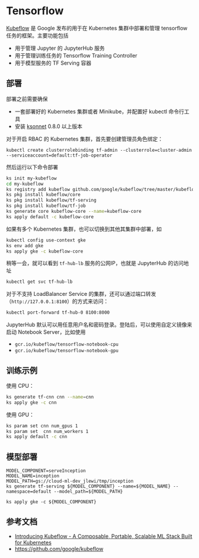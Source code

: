 # Tensorflow

[Kubeflow](https://github.com/google/kubeflow) 是 Google 发布的用于在 Kubernetes 集群中部署和管理 tensorflow 任务的框架。主要功能包括

- 用于管理 Jupyter 的 JupyterHub 服务
- 用于管理训练任务的 Tensorflow Training Controller
- 用于模型服务的 TF Serving 容器

## 部署

部署之前需要确保

- 一套部署好的 Kubernetes 集群或者 Minikube，并配置好 kubectl 命令行工具
- 安装 [ksonnet](https://github.com/ksonnet/ksonnet) 0.8.0 以上版本

对于开启 RBAC 的 Kubernetes 集群，首先要创建管理员角色绑定：

```
kubectl create clusterrolebinding tf-admin --clusterrole=cluster-admin --serviceaccount=default:tf-job-operator
```

然后运行以下命令部署

```sh
ks init my-kubeflow
cd my-kubeflow
ks registry add kubeflow github.com/google/kubeflow/tree/master/kubeflow
ks pkg install kubeflow/core
ks pkg install kubeflow/tf-serving
ks pkg install kubeflow/tf-job
ks generate core kubeflow-core --name=kubeflow-core
ks apply default -c kubeflow-core
```

如果有多个 Kubernetes 集群，也可以切换到其他其集群中部署，如

```sh
kubectl config use-context gke
ks env add gke
ks apply gke -c kubeflow-core
```

稍等一会，就可以看到 `tf-hub-lb` 服务的公网IP，也就是 JupyterHub 的访问地址

```sh
kubectl get svc tf-hub-lb
```

对于不支持 LoadBalancer Service 的集群，还可以通过端口转发（`http://127.0.0.1:8100`）的方式来访问：

```sh
kubectl port-forward tf-hub-0 8100:8000
```

JupyterHub 默认可以用任意用户名和密码登录。登陆后，可以使用自定义镜像来启动 Notebook Server，比如使用

- `gcr.io/kubeflow/tensorflow-notebook-cpu`
- `gcr.io/kubeflow/tensorflow-notebook-gpu`

## 训练示例

使用 CPU：

```sh
ks generate tf-cnn cnn --name=cnn
ks apply gke -c cnn
```

使用 GPU：

```sh
ks param set cnn num_gpus 1
ks param set  cnn num_workers 1
ks apply default -c cnn
```

## 模型部署

```
MODEL_COMPONENT=serveInception
MODEL_NAME=inception
MODEL_PATH=gs://cloud-ml-dev_jlewi/tmp/inception
ks generate tf-serving ${MODEL_COMPONENT} --name=${MODEL_NAME} --namespace=default --model_path=${MODEL_PATH}

ks apply gke -c ${MODEL_COMPONENT}
```

## 参考文档

- [Introducing Kubeflow - A Composable, Portable, Scalable ML Stack Built for Kubernetes](http://blog.kubernetes.io/2017/12/introducing-kubeflow-composable.html)
- <https://github.com/google/kubeflow>